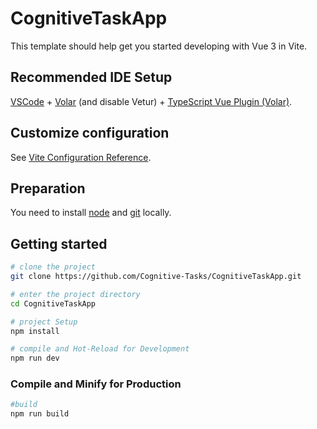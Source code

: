 # CognitiveTaskApp

This template should help get you started developing with Vue 3 in Vite.

## Recommended IDE Setup

[VSCode](https://code.visualstudio.com/) + [Volar](https://marketplace.visualstudio.com/items?itemName=Vue.volar) (and disable Vetur) + [TypeScript Vue Plugin (Volar)](https://marketplace.visualstudio.com/items?itemName=Vue.vscode-typescript-vue-plugin).

## Customize configuration

See [Vite Configuration Reference](https://vitejs.dev/config/).

## Preparation

You need to install [node](https://nodejs.org/en) and [git](https://git-scm.com/) locally.

## Getting started

```sh
# clone the project
git clone https://github.com/Cognitive-Tasks/CognitiveTaskApp.git

# enter the project directory
cd CognitiveTaskApp

# project Setup
npm install

# compile and Hot-Reload for Development
npm run dev
```

### Compile and Minify for Production

```sh
#build
npm run build
```
